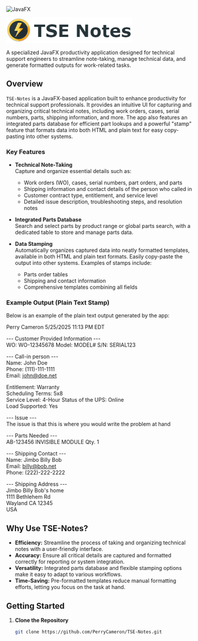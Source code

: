 ![JavaFX](https://img.shields.io/badge/JavaFX-Productivity%20App-blue)


![TSE Logo](src/main/resources/images/Readme.png)   

  
  
  
A specialized JavaFX productivity application designed for technical support engineers to streamline note-taking, manage technical data, and generate formatted outputs for work-related tasks.
## Overview

`TSE-Notes` is a JavaFX-based application built to enhance productivity for technical support professionals. It provides an intuitive UI for capturing and organizing critical technical notes, including work orders, cases, serial numbers, parts, shipping information, and more. The app also features an integrated parts database for efficient part lookups and a powerful "stamp" feature that formats data into both HTML and plain text for easy copy-pasting into other systems.

### Key Features

- **Technical Note-Taking**  
  Capture and organize essential details such as:
    - Work orders (WO), cases, serial numbers, part orders, and parts
    - Shipping information and contact details of the person who called in
    - Customer contract type, entitlement, and service level
    - Detailed issue description, troubleshooting steps, and resolution notes

- **Integrated Parts Database**  
  Search and select parts by product range or global parts search, with a dedicated table to store and manage parts data.

- **Data Stamping**  
  Automatically organizes captured data into neatly formatted templates, available in both HTML and plain text formats. Easily copy-paste the output into other systems. Examples of stamps include:
    - Parts order tables
    - Shipping and contact information
    - Comprehensive templates combining all fields

### Example Output (Plain Text Stamp)

Below is an example of the plain text output generated by the app:

Perry Cameron		5/25/2025 11:13 PM EDT

--- Customer Provided Information ---  
WO: WO-12345678
Model: MODEL#
S/N: SERIAL123

--- Call-in person ---  
Name: John Doe  
Phone: (111)-111-1111  
Email: john@doe.net 

Entitlement: Warranty  
Scheduling Terms: 5x8  
Service Level: 4-Hour
Status of the UPS: Online  
Load Supported: Yes  

--- Issue ---  
The issue is that this is where you would write the problem at hand

--- Parts Needed ---  
AB-123456      INVISIBLE MODULE                                       Qty. 1

--- Shipping Contact ---  
Name: Jimbo Billy Bob  
Email: billy@bob.net  
Phone: (222)-222-2222  
  
--- Shipping Address ---  
Jimbo Billy Bob's home  
1111 Bethlehem Rd  
Wayland CA 12345  
USA  



## Why Use TSE-Notes?

- **Efficiency:** Streamline the process of taking and organizing technical notes with a user-friendly interface.
- **Accuracy:** Ensure all critical details are captured and formatted correctly for reporting or system integration.
- **Versatility:** Integrated parts database and flexible stamping options make it easy to adapt to various workflows.
- **Time-Saving:** Pre-formatted templates reduce manual formatting efforts, letting you focus on the task at hand.

## Getting Started

1. **Clone the Repository**
   ```bash
   git clone https://github.com/PerryCameron/TSE-Notes.git
